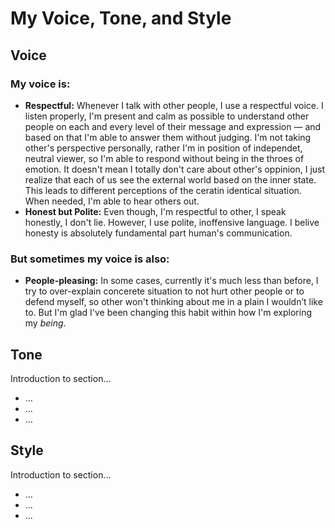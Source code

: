 # My Voice, Tone, and Style

<!-- Voice, Tone, and Style -->
<!-- Voice and Tone (Style, too) -->
<!-- Content Style Guide -->
<!-- Note: Even your headings can have your voice, tone, and style. -->


## Voice

### My voice is:

- **Respectful:** Whenever I talk with other people, I use a respectful voice. I listen properly, I'm present and calm as possible to understand other people on each and every level of their message and expression — and based on that I'm able to answer them without judging. I'm not taking other's perspective personally, rather I'm in position of independet, neutral viewer, so I'm able to respond without being in the throes of emotion. It doesn't mean I totally don't care about other's oppinion, I just realize that each of us see the external world based on the inner state. This leads to different perceptions of the ceratin identical situation. 
When needed, I'm able to hear others out.
- **Honest but Polite:** Even though, I'm respectful to other, I speak honestly, I don't lie. However, I use polite, inoffensive language. I belive honesty is absolutely fundamental part human's communication.

### But sometimes my voice is also:
- **People-pleasing:** In some cases, currently it's much less than before, I try to over-explain concerete situation to not hurt other people or to defend myself, so other won't thinking about me in a plain I wouldn’t like to. But I'm glad I've been changing this habit within how I'm exploring my _being_.

## Tone

Introduction to section…

- …
- …
- …

## Style

Introduction to section…

<!-- Consider including style tips on capitalization of headings (sentence or title case), words to avoid, or general grammar and mechanics dos and don’ts, etc.
See: https://styleguide.mailchimp.com/grammar-and-mechanics/-->

- …
- …
- …
